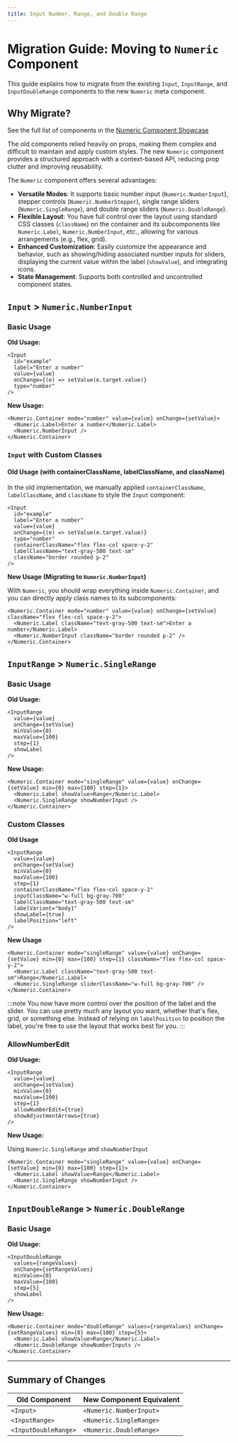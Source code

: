 ```yaml
---
title: Input Number, Range, and Double Range
---
```



# Migration Guide: Moving to `Numeric` Component

This guide explains how to migrate from the existing `Input`, `InputRange`, and `InputDoubleRange` components to the new `Numeric` meta component.




## Why Migrate?

  See the full list of components in the [Numeric Component Showcase](/components-list#numeric)


The old components relied heavily on props, making them complex and difficult to maintain and apply custom styles. The new `Numeric` component provides a structured approach with a context-based API, reducing prop clutter and improving reusability.

The `Numeric` component offers several advantages:
- **Versatile Modes**: It supports basic number input (`Numeric.NumberInput`), stepper controls (`Numeric.NumberStepper`), single range sliders (`Numeric.SingleRange`), and double range sliders (`Numeric.DoubleRange`).
- **Flexible Layout**: You have full control over the layout using standard CSS classes (`className`) on the container and its subcomponents like `Numeric.Label`, `Numeric.NumberInput`, etc., allowing for various arrangements (e.g., flex, grid).
- **Enhanced Customization**: Easily customize the appearance and behavior, such as showing/hiding associated number inputs for sliders, displaying the current value within the label (`showValue`), and integrating icons.
- **State Management**: Supports both controlled and uncontrolled component states.




## `Input` > `Numeric.NumberInput`

### Basic Usage

**Old Usage:**

```tsx
<Input
  id="example"
  label="Enter a number"
  value={value}
  onChange={(e) => setValue(e.target.value)}
  type="number"
/>
```

**New Usage:**

```tsx
<Numeric.Container mode="number" value={value} onChange={setValue}>
  <Numeric.Label>Enter a number</Numeric.Label>
  <Numeric.NumberInput />
</Numeric.Container>
```



### `Input` with Custom Classes

#### **Old Usage (with containerClassName, labelClassName, and className)**

In the old implementation, we manually applied `containerClassName`, `labelClassName`, and `className` to style the `Input` component:

```tsx
<Input
  id="example"
  label="Enter a number"
  value={value}
  onChange={(e) => setValue(e.target.value)}
  type="number"
  containerClassName="flex flex-col space-y-2"
  labelClassName="text-gray-500 text-sm"
  className="border rounded p-2"
/>
```


**New Usage (Migrating to `Numeric.NumberInput`)**

With `Numeric`, you should wrap everything inside `Numeric.Container`, and you can directly apply class names to its subcomponents:

```tsx
<Numeric.Container mode="number" value={value} onChange={setValue} className="flex flex-col space-y-2">
  <Numeric.Label className="text-gray-500 text-sm">Enter a number</Numeric.Label>
  <Numeric.NumberInput className="border rounded p-2" />
</Numeric.Container>
```


## `InputRange` > `Numeric.SingleRange`

### Basic Usage

**Old Usage:**

```tsx
<InputRange
  value={value}
  onChange={setValue}
  minValue={0}
  maxValue={100}
  step={1}
  showLabel
/>
```

**New Usage:**

```tsx
<Numeric.Container mode="singleRange" value={value} onChange={setValue} min={0} max={100} step={1}>
  <Numeric.Label showValue>Range</Numeric.Label>
  <Numeric.SingleRange showNumberInput />
</Numeric.Container>
```


### Custom Classes

**Old Usage**

```tsx
<InputRange
  value={value}
  onChange={setValue}
  minValue={0}
  maxValue={100}
  step={1}
  containerClassName="flex flex-col space-y-2"
  inputClassName="w-full bg-gray-700"
  labelClassName="text-gray-500 text-sm"
  labelVariant="body1"
  showLabel={true}
  labelPosition="left"
/>
```

**New Usage**

```tsx
<Numeric.Container mode="singleRange" value={value} onChange={setValue} min={0} max={100} step={1} className="flex flex-col space-y-2">
  <Numeric.Label className="text-gray-500 text-sm">Range</Numeric.Label>
  <Numeric.SingleRange sliderClassName="w-full bg-gray-700" />
</Numeric.Container>
```

:::note
You now have more control over the position of the label and the slider. You can use pretty much any layout you want, whether that's flex, grid, or something else. Instead of relying on `labelPosition` to position the label, you're free to use the layout that works best for you.
:::


### AllowNumberEdit

**Old Usage:**

```tsx
<InputRange
  value={value}
  onChange={setValue}
  minValue={0}
  maxValue={100}
  step={1}
  allowNumberEdit={true}
  showAdjustmentArrows={true}
/>
```

**New Usage:**

Using `Numeric.SingleRange` and `showNumberInput`

```tsx
<Numeric.Container mode="singleRange" value={value} onChange={setValue} min={0} max={100} step={1}>
  <Numeric.Label showValue>Range</Numeric.Label>
  <Numeric.SingleRange showNumberInput />
</Numeric.Container>
```


## `InputDoubleRange` > `Numeric.DoubleRange`


### Basic Usage
**Old Usage:**

```tsx
<InputDoubleRange
  values={rangeValues}
  onChange={setRangeValues}
  minValue={0}
  maxValue={100}
  step={5}
  showLabel
/>
```

**New Usage:**

```tsx
<Numeric.Container mode="doubleRange" values={rangeValues} onChange={setRangeValues} min={0} max={100} step={5}>
  <Numeric.Label showValue>Range</Numeric.Label>
  <Numeric.DoubleRange showNumberInputs />
</Numeric.Container>
```


---

## Summary of Changes

| Old Component      | New Component Equivalent |
|--------------------|------------------------|
| `<Input>`         | `<Numeric.NumberInput>` |
| `<InputRange>`    | `<Numeric.SingleRange>` |
| `<InputDoubleRange>` | `<Numeric.DoubleRange>` |
